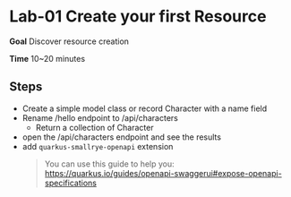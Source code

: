 # Lab-01 Create your first Resource

**Goal** Discover resource creation

**Time** 10~20 minutes

## Steps

- Create a simple model class or record Character with a name field
- Rename /hello endpoint to /api/characters
  - Return a collection of Character
- open the /api/characters endpoint and see the results
- add `quarkus-smallrye-openapi` extension
  > You can use this guide to help you: https://quarkus.io/guides/openapi-swaggerui#expose-openapi-specifications
